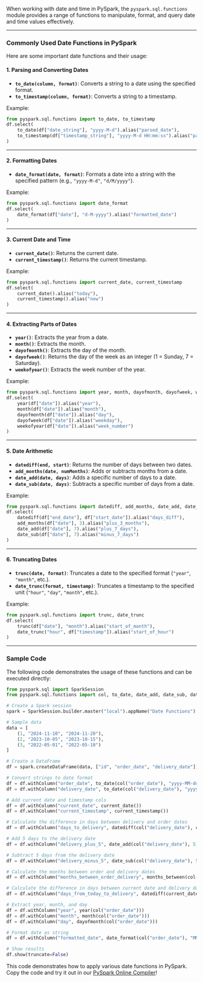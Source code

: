 When working with date and time in PySpark, the `pyspark.sql.functions` module provides a range of functions to manipulate, format, and query date and time values effectively.

---

### **Commonly Used Date Functions in PySpark**

Here are some important date functions and their usage:

#### **1. Parsing and Converting Dates**
- **`to_date(column, format)`**: Converts a string to a date using the specified format.
- **`to_timestamp(column, format)`**: Converts a string to a timestamp.

Example:
```python
from pyspark.sql.functions import to_date, to_timestamp
df.select(
    to_date(df["date_string"], "yyyy-M-d").alias("parsed_date"),
    to_timestamp(df["timestamp_string"], "yyyy-M-d HH:mm:ss").alias("parsed_timestamp")
)
```

---


#### **2. Formatting Dates**
- **`date_format(date, format)`**: Formats a date into a string with the specified pattern (e.g., `"yyyy-M-d"`, `"d/M/yyyy"`).

Example:
```python
from pyspark.sql.functions import date_format
df.select(
    date_format(df["date"], "d-M-yyyy").alias("formatted_date")
)
```

---

#### **3. Current Date and Time**
- **`current_date()`**: Returns the current date.
- **`current_timestamp()`**: Returns the current timestamp.

Example:
```python
from pyspark.sql.functions import current_date, current_timestamp
df.select(
    current_date().alias("today"),
    current_timestamp().alias("now")
)
```

---

#### **4. Extracting Parts of Dates**
- **`year()`**: Extracts the year from a date.
- **`month()`**: Extracts the month.
- **`dayofmonth()`**: Extracts the day of the month.
- **`dayofweek()`**: Returns the day of the week as an integer (1 = Sunday, 7 = Saturday).
- **`weekofyear()`**: Extracts the week number of the year.

Example:
```python
from pyspark.sql.functions import year, month, dayofmonth, dayofweek, weekofyear
df.select(
    year(df["date"]).alias("year"),
    month(df["date"]).alias("month"),
    dayofmonth(df["date"]).alias("day"),
    dayofweek(df["date"]).alias("weekday"),
    weekofyear(df["date"]).alias("week_number")
)
```

---

#### **5. Date Arithmetic**
- **`datediff(end, start)`**: Returns the number of days between two dates.
- **`add_months(date, numMonths)`**: Adds or subtracts months from a date.
- **`date_add(date, days)`**: Adds a specific number of days to a date.
- **`date_sub(date, days)`**: Subtracts a specific number of days from a date.

Example:
```python
from pyspark.sql.functions import datediff, add_months, date_add, date_sub
df.select(
    datediff(df["end_date"], df["start_date"]).alias("days_diff"),
    add_months(df["date"], 3).alias("plus_3_months"),
    date_add(df["date"], 7).alias("plus_7_days"),
    date_sub(df["date"], 7).alias("minus_7_days")
)
```

---

#### **6. Truncating Dates**
- **`trunc(date, format)`**: Truncates a date to the specified format (`"year"`, `"month"`, etc.).
- **`date_trunc(format, timestamp)`**: Truncates a timestamp to the specified unit (`"hour"`, `"day"`, `"month"`, etc.).

Example:
```python
from pyspark.sql.functions import trunc, date_trunc
df.select(
    trunc(df["date"], "month").alias("start_of_month"),
    date_trunc("hour", df["timestamp"]).alias("start_of_hour")
)
```

---

### **Sample Code**
The following code demonstrates the usage of these functions and can be executed directly:

```python
from pyspark.sql import SparkSession
from pyspark.sql.functions import col, to_date, date_add, date_sub, datediff, months_between, current_date, current_timestamp, year, month, dayofmonth, date_format

# Create a Spark session
spark = SparkSession.builder.master("local").appName("Date Functions").getOrCreate()

# Sample data
data = [
    (1, "2024-11-10", "2024-11-20"),
    (2, "2023-10-05", "2023-10-15"),
    (3, "2022-05-01", "2022-05-10")
]

# Create a DataFrame
df = spark.createDataFrame(data, ["id", "order_date", "delivery_date"])

# Convert strings to date format
df = df.withColumn("order_date", to_date(col("order_date"), "yyyy-MM-dd"))
df = df.withColumn("delivery_date", to_date(col("delivery_date"), "yyyy-MM-dd"))

# Add current date and timestamp cols
df = df.withColumn("current_date", current_date())
df = df.withColumn("current_timestamp", current_timestamp())

# Calculate the difference in days between delivery and order dates
df = df.withColumn("days_to_delivery", datediff(col("delivery_date"), col("order_date")))

# Add 5 days to the delivery date
df = df.withColumn("delivery_plus_5", date_add(col("delivery_date"), 5))

# Subtract 5 days from the delivery date
df = df.withColumn("delivery_minus_5", date_sub(col("delivery_date"), 5))

# Calculate the months between order and delivery dates
df = df.withColumn("months_between_order_delivery", months_between(col("delivery_date"), col("order_date")))

# Calculate the difference in days between current date and delivery date
df = df.withColumn("days_from_today_to_delivery", datediff(current_date(), col("delivery_date")))

# Extract year, month, and day
df = df.withColumn("year", year(col("order_date")))
df = df.withColumn("month", month(col("order_date")))
df = df.withColumn("day", dayofmonth(col("order_date")))

# Format date as string
df = df.withColumn("formatted_date", date_format(col("order_date"), "MMMM dd, yyyy"))

# Show results
df.show(truncate=False)
```

This code demonstrates how to apply various date functions in PySpark. Copy the code and try it out in our [PySpark Online Compiler](../pyspark-online-compiler)!